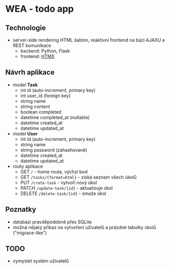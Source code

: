 # WEA - todo app

## Technologie

- server-side rendering HTML šablon, reaktivní frontend na bázi AJAXU a REST komunikace
    - backend: Python, Flask
    - frontend: [HTMX](https://htmx.org/)

## Návrh aplikace

- model **Task**
    - int id (auto-increment, primary key)
    - int user_id (foreign key)
    - string name
    - string content
    - boolean completed
    - datetime completed_at (nullable)
    - datetime created_at
    - datetime updated_at
- model **User**
    - int id (auto-increment, primary key)
    - string name
    - string password (zahashované)
    - datetime created_at
    - datetime updated_at
- routy aplikace
    - GET `/` - home routa, výchzí bod
    - GET `/tasks/{format=html}` - získá seznam všech úkolů
    - PUT `/crete-task` - vytvoří nový úkol
    - PATCH `/update-task/{id}` - aktualizuje úkol
    - DELETE `/delete-task/{id}` - smaže úkol

## Poznatky
- databázi pravděpodobně přes SQLite
- možná nějaký příkaz na vytvoření uživatelů a prázdné tabulky úkolů ("migrace-like")

## TODO
- vymyslet systém uživatelů